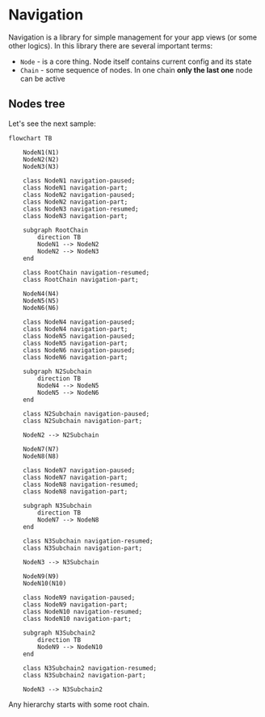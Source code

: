 # Navigation

Navigation is a library for simple management for your app views (or some other logics). In this library there are several
important terms:

* `Node` - is a core thing. Node itself contains current config and its state
* `Chain` - some sequence of nodes. In one chain **only the last one** node can be active

## Nodes tree

Let's see the next sample:

```mermaid
flowchart TB

    NodeN1(N1)
    NodeN2(N2)
    NodeN3(N3)
    
    class NodeN1 navigation-paused;
    class NodeN1 navigation-part;
    class NodeN2 navigation-paused;
    class NodeN2 navigation-part;
    class NodeN3 navigation-resumed;
    class NodeN3 navigation-part;

    subgraph RootChain
        direction TB
        NodeN1 --> NodeN2
        NodeN2 --> NodeN3
    end

    class RootChain navigation-resumed;
    class RootChain navigation-part;

    NodeN4(N4)
    NodeN5(N5)
    NodeN6(N6)
    
    class NodeN4 navigation-paused;
    class NodeN4 navigation-part;
    class NodeN5 navigation-paused;
    class NodeN5 navigation-part;
    class NodeN6 navigation-paused;
    class NodeN6 navigation-part;

    subgraph N2Subchain
        direction TB
        NodeN4 --> NodeN5
        NodeN5 --> NodeN6
    end

    class N2Subchain navigation-paused;
    class N2Subchain navigation-part;
    
    NodeN2 --> N2Subchain

    NodeN7(N7)
    NodeN8(N8)
    
    class NodeN7 navigation-paused;
    class NodeN7 navigation-part;
    class NodeN8 navigation-resumed;
    class NodeN8 navigation-part;

    subgraph N3Subchain
        direction TB
        NodeN7 --> NodeN8
    end

    class N3Subchain navigation-resumed;
    class N3Subchain navigation-part;
    
    NodeN3 --> N3Subchain

    NodeN9(N9)
    NodeN10(N10)
    
    class NodeN9 navigation-paused;
    class NodeN9 navigation-part;
    class NodeN10 navigation-resumed;
    class NodeN10 navigation-part;

    subgraph N3Subchain2
        direction TB
        NodeN9 --> NodeN10
    end

    class N3Subchain2 navigation-resumed;
    class N3Subchain2 navigation-part;
    
    NodeN3 --> N3Subchain2
```

Any hierarchy starts with some root chain.
